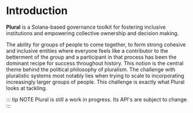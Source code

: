 # Introduction

**Plural** is a Solana-based governance toolkit for fostering inclusive institutions
and empowering collective ownership and decision making.

The ability for groups of people to come together, to form strong cohesive and
inclusive entities where everyone feels like a contributor to the betterment of
the group and a participant in that process has been the dominant recipe for
success throughout history. This notion is the central theme behind the
political philosophy of pluralism. The challenge with pluralistic systems most
notably lies when trying to scale to incorporating increasingly larger groups of
people. This challenge is exactly what Plural looks at tackling.


::: tip NOTE
Plural is still a work in progress. Its API's are subject to change.
:::